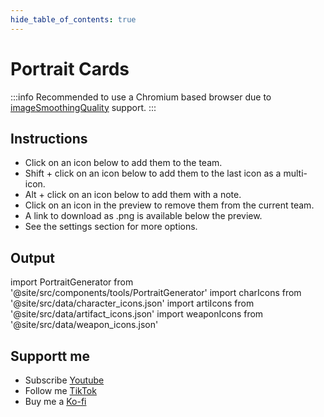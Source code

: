 ```yaml
---
hide_table_of_contents: true
---
```


# Portrait Cards

:::info
Recommended to use a Chromium based browser due to [imageSmoothingQuality](https://developer.mozilla.org/en-US/docs/Web/API/CanvasRenderingContext2D/imageSmoothingQuality#browser_compatibility) support.
:::

## Instructions

* Click on an icon below to add them to the team.
* Shift + click on an icon below to add them to the last icon as a multi-icon.
* Alt + click on an icon below to add them with a note.
* Click on an icon in the preview to remove them from the current team.
* A link to download as .png is available below the preview.
* See the settings section for more options.

## Output

import PortraitGenerator from '@site/src/components/tools/PortraitGenerator'
import charIcons from '@site/src/data/character_icons.json'
import artiIcons from '@site/src/data/artifact_icons.json'
import weaponIcons from '@site/src/data/weapon_icons.json'

<PortraitGenerator charIcons={charIcons} artiIcons={artiIcons} weaponIcons={weaponIcons} />

## Supportt me

* Subscribe [Youtube](https://www.youtube.com/channel/UCD3WTgiVRYHquaeXrojhyTg)
* Follow me [TikTok](https://www.tiktok.com/@animadogi)
* Buy me a [Ko-fi](https://ko-fi.com/darkjake)